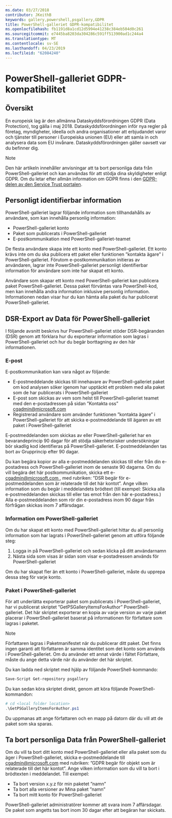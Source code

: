 ```yaml
---
ms.date: 03/27/2018
contributor: JKeithB
keywords: gallery,powershell,psgallery,GDPR
title: PowerShell-galleriet GDPR-kompatibilitet
ms.openlocfilehash: fb1191d8a1cd12d5994e41238c384eb504d0c261
ms.sourcegitcommit: e7445ba8203da304286c591ff513900ad1c244a4
ms.translationtype: MT
ms.contentlocale: sv-SE
ms.lasthandoff: 04/23/2019
ms.locfileid: "62084240"
---
```

# <a name="powershell-gallery-gdpr-compliance"></a>PowerShell-galleriet GDPR-kompatibilitet

## <a name="overview"></a>Översikt

En europeisk lag är den allmänna Dataskyddsförordningen GDPR (Data Protection), tog gälla i maj 2018.
Dataskyddsförordningen inför nya regler på företag, myndigheter, ideella och andra organisationer att erbjudandet varor och tjänster till personer i Europeiska unionen (EU) eller att samla in och analysera data som EU invånare.
Dataskyddsförordningen gäller oavsett var du befinner dig.

> [!NOTE]
> Den här artikeln innehåller anvisningar att ta bort personliga data från PowerShell-galleriet och kan användas för att stödja dina skyldigheter enligt GDPR. Om du letar efter allmän information om GDPR finns i den [GDPR-delen av den Service Trust portalen](https://servicetrust.microsoft.com/ViewPage/GDPRGetStarted).

## <a name="personally-identifiable-data"></a>Personligt identifierbar information

PowerShell-galleriet lagrar följande information som tillhandahålls av användare, som kan innehålla personlig information:

- PowerShell-galleriet konto
- Paket som publicerats i PowerShell-galleriet
- E-postkommunikation med PowerShell-galleriet-teamet

De flesta användare skapa inte ett konto med PowerShell-galleriet.
Ett konto krävs inte om du ska publicera ett paket eller funktionen ”kontakta ägare” i PowerShell-galleriet.
Förutom e-postkommunikation initieras av användaren, lagrar inte PowerShell-galleriet personligt identifierbar information för användare som inte har skapat ett konto.

Användare som skapar ett konto med PowerShell-galleriet kan publicera paket PowerShell-galleriet.
Dessa paket förväntas vara PowerShell-kod, men kan innehålla andra information inklusive personlig information.
Informationen nedan visar hur du kan hämta alla paket du har publicerat PowerShell-galleriet.

## <a name="dsr-export-of-powershell-gallery-data"></a>DSR-Export av Data för PowerShell-galleriet

I följande avsnitt beskrivs hur PowerShell-galleriet stöder DSR-begäranden (DSR) genom att förklara hur du exporterar information som lagras i PowerShell-galleriet och hur du begär borttagning av den här informationen.

### <a name="email"></a>E-post

E-postkommunikation kan vara något av följande:

- E-postmeddelande skickas till innehavare av PowerShell-galleriet paket om kod analysen söker igenom har upptäckt ett problem med alla paket som de har publicerats i PowerShell-galleriet
- E-post som skickas av vem som helst till PowerShell-galleriet teamet med den e-postadressen på sidan ”Kontakta oss” [cgadmin@microsoft.com](mailto:cgadmin@microsoft.com)
- Registrerad användare som använder funktionen ”kontakta ägare” i PowerShell-galleriet för att skicka e-postmeddelande till ägaren av ett paket i PowerShell-galleriet

E-postmeddelanden som skickas av eller PowerShell-galleriet har en bevarandeprincip 90 dagar för att stödja säkerhetsrisker undersökningar bör skadlig kod identifieras på PowerShell-galleriet.
E-postmeddelanden tas bort av Grupprincip efter 90 dagar.

Du kan begära kopior av alla e-postmeddelanden skickas till eller från din e-postadress och PowerShell-galleriet inom de senaste 90 dagarna.
Om du vill begära det här postkommunikation, skicka ett e- [ cgadmin@microsoft.com ](mailto:cgadmin@microsoft.com), med rubriken: ”DSR begär för e-postmeddelanden som är relaterade till det här kontot”.
Ange vilken information som du begär i meddelandets brödtext (till exempel: Skicka alla e-postmeddelanden skickas till eller tas emot från den här e-postadress.) Alla e-postmeddelanden som rör din e-postadress inom 90 dagar från förfrågan skickas inom 7 affärsdagar.

### <a name="powershell-gallery-account-information"></a>Information om PowerShell-galleriet

Om du har skapat ett konto med PowerShell-galleriet hittar du all personlig information som har lagrats i PowerShell-galleriet genom att utföra följande steg:

1. Logga in på PowerShell-galleriet och sedan klicka på ditt användarnamn
2. Nästa sida som visas är sidan som visar e-postadressen används för PowerShell-galleriet

Om du har skapat fler än ett konto i PowerShell-galleriet, måste du upprepa dessa steg för varje konto.

### <a name="packages-in-the-powershell-gallery"></a>Paket i PowerShell-galleriet

För att underlätta exporterar paket som publicerats i PowerShell-galleriet, har vi publicerat skriptet ”GetPSGalleryItemsForAuthor” PowerShell-galleriet.
Det här skriptet exporterar en kopia av varje version av varje paket placerar i PowerShell-galleriet baserat på informationen för författare som lagras i paketet.

> [!NOTE]
> Författaren lagras i Paketmanifestet när du publicerar ditt paket.
> Det finns ingen garanti att författaren är samma identitet som det konto som används i PowerShell-galleriet.
> Om du använder ett annat värde i fältet Författare, måste du ange detta värde när du använder det här skriptet.

Du kan ladda ned skriptet med hjälp av följande PowerShell-kommando:

```powershell
Save-Script Get-repository psgallery
```

Du kan sedan köra skriptet direkt, genom att köra följande PowerShell-kommandon:

```powershell
# cd <local folder location>
.\GetPSGalleryItemsForAuthor.ps1
```

Du uppmanas att ange författaren och en mapp på datorn där du vill att de paket som ska sparas.

## <a name="deleting-personal-data-from-the-powershell-gallery"></a>Ta bort personliga Data från PowerShell-galleriet

Om du vill ta bort ditt konto med PowerShell-galleriet eller alla paket som du äger i PowerShell-galleriet, skicka e-postmeddelande till cgadmin@microsoft.com med rubriken: ”GDPR begär för objekt som är relaterade till det här kontot”.
Ange vilken information som du vill ta bort i brödtexten i meddelandet. Till exempel:

- Ta bort version x.y.z för min paketet ”namn”
- Ta bort alla versioner av Mina paket ”namn”
- Ta bort mitt konto för PowerShell-galleriet

PowerShell-galleriet administratörer kommer att svara inom 7 affärsdagar.
De paket som angetts tas bort inom 30 dagar efter att begäran har skickats.
